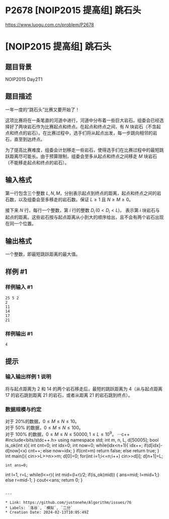 # P2678 [NOIP2015 提高组] 跳石头

https://www.luogu.com.cn/problem/P2678
# [NOIP2015 提高组] 跳石头

## 题目背景

NOIP2015 Day2T1

## 题目描述

一年一度的“跳石头”比赛又要开始了！

这项比赛将在一条笔直的河道中进行，河道中分布着一些巨大岩石。组委会已经选择好了两块岩石作为比赛起点和终点。在起点和终点之间，有 $N$ 块岩石（不含起点和终点的岩石）。在比赛过程中，选手们将从起点出发，每一步跳向相邻的岩石，直至到达终点。

为了提高比赛难度，组委会计划移走一些岩石，使得选手们在比赛过程中的最短跳跃距离尽可能长。由于预算限制，组委会至多从起点和终点之间移走 $M$ 块岩石（不能移走起点和终点的岩石）。

## 输入格式

第一行包含三个整数 $L,N,M$，分别表示起点到终点的距离，起点和终点之间的岩石数，以及组委会至多移走的岩石数。保证 $L \geq 1$ 且 $N \geq M \geq 0$。

接下来 $N$ 行，每行一个整数，第 $i$ 行的整数 $D_i\,( 0 < D_i < L)$， 表示第 $i$ 块岩石与起点的距离。这些岩石按与起点距离从小到大的顺序给出，且不会有两个岩石出现在同一个位置。

## 输出格式

一个整数，即最短跳跃距离的最大值。

## 样例 #1

### 样例输入 #1

```
25 5 2 
2
11
14
17 
21
```

### 样例输出 #1

```
4
```

## 提示

### 输入输出样例 1 说明

将与起点距离为 $2$ 和 $14$ 的两个岩石移走后，最短的跳跃距离为 $4$（从与起点距离 $17$ 的岩石跳到距离 $21$ 的岩石，或者从距离 $21$ 的岩石跳到终点）。

### 数据规模与约定

对于 $20\%$的数据，$0 \le M \le N \le 10$。    
对于 $50\%$ 的数据，$0 \le M \le N \le 100$。  
对于 $100\%$ 的数据，$0 \le M \le N \le 50000,1 \le L 
 \le 10^9$。
···c++
#include<bits/stdc++.h>
using namespace std;
int m, n, L, d[50005]; 
bool is_ok(int x){
	int cnt=0;
	int idx=0;
	int now=0;
	while(idx<n+1){
		idx++;
		if(d[idx]-d[now]<x) cnt++;
		else now=idx;
	}
	if(cnt>m) return false;
	else return true;
}
int main(){
	cin>>L>>n>>m;
	d[0]=0;
	for(int i=1;i<=n;i++)
		cin>>d[i];
		d[n+1]=L;
		
	
	int ans=0;
int l=1, r=L;
while(l<=r){
	int mid=(l+r)/2;
	if(is_ok(mid)) {
		ans=mid;
	l=mid+1;}
	else r=mid-1;
}
	cout<<ans;
return 0;
}
```

---

* Link: https://github.com/justonehe/Algorithm/issues/76
* Labels: `洛谷`, `模拟`, `二分`
* Creation Date: 2024-02-13T10:05:49Z
